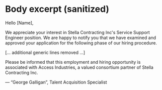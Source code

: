 # Body excerpt (sanitized)

Hello [Name],

We appreciate your interest in Stella Contracting Inc's Service Support Engineer position. We are happy to notify you that we have examined and approved your application for the following phase of our hiring procedure.

[... additional generic lines removed ...]

Please be informed that this employment and hiring opportunity is associated with Access Industries, a valued consortium partner of Stella Contracting Inc.

— “George Galligan”, Talent Acquisition Specialist
